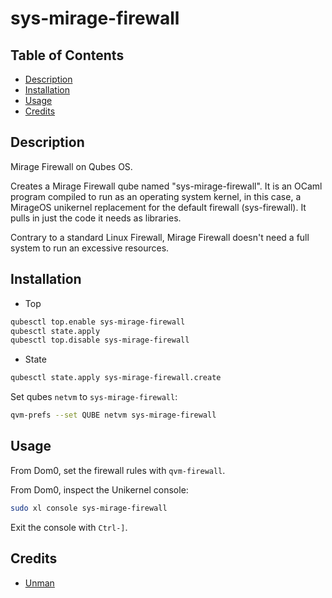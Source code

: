 # sys-mirage-firewall

## Table of Contents

* [Description](#description)
* [Installation](#installation)
* [Usage](#usage)
* [Credits](#credits)

## Description

Mirage Firewall on Qubes OS.

Creates a Mirage Firewall qube named "sys-mirage-firewall". It is an OCaml
program compiled to run as an operating system kernel, in this case, a
MirageOS unikernel replacement for the default firewall (sys-firewall). It
pulls in just the code it needs as libraries.

Contrary to a standard Linux Firewall, Mirage Firewall doesn't need a full
system to run an excessive resources.

## Installation

- Top
```sh
qubesctl top.enable sys-mirage-firewall
qubesctl state.apply
qubesctl top.disable sys-mirage-firewall
```

- State
```sh
qubesctl state.apply sys-mirage-firewall.create
```

Set qubes `netvm` to `sys-mirage-firewall`:
```sh
qvm-prefs --set QUBE netvm sys-mirage-firewall
```

## Usage

From Dom0, set the firewall rules with `qvm-firewall`.

From Dom0, inspect the Unikernel console:
```sh
sudo xl console sys-mirage-firewall
```
Exit the console with `Ctrl-]`.

## Credits

- [Unman](https://github.com/unman/shaker/tree/main/mirage)
